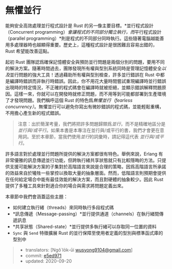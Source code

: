 # 無懼並行

能夠安全高效處理並行程式設計是 Rust 的另一像主要目標。*並行程式設計（Concurrent programming）*會讓程式的不同部分獨立執行，而*平行程式設計（parallel programming）*則是程式的不同部分同時執行。這些隨著電腦越能善用多處理器時也越顯得重要。歷史上，這種程式設計是很困難且容易出錯的，Rust 希望能改善這點。

起初 Rust 團隊認爲確保記憶體安全與預防並行問題是兩個分別的問題，要用不同的解決方案。隨著時間過去，團隊發現所有權與型別系統同時是管理記憶體安全*以及*並行問題的強大工具！透過藉助所有權與型別檢查，許多並行錯誤在 Rust 中都是編譯時錯誤而非執行時錯誤。因此，你不用花大量時間嘗試重現編譯時並行錯誤出現時的特定情況，不正確的程式碼會在編譯時就被拒絕，並顯示錯誤解釋問題原因。這樣一來，你就可以在開發時就修正問題，而不用等到可能都部署到生產環境了才發現問題。我們稱呼這個 Rust 的特色爲*無懼並行（fearless concurrency）*。無懼並行可以避免你寫出有微妙錯誤的程式碼，並能輕鬆重構，不用擔心產生新的程式錯誤。

> 注意：出於簡潔考量，我們將把許多問題歸類爲*並行*，而不是精確地區分是*並行與/或平行*。如果本書是本專注在並行與/或平行的書，我們才會更在意用詞。至於本章節，當我們使用*並行*的詞彙時，請記得這代表 *並行與/或平行*。

許多語言對於處理並行問題所提供的解決方案都很有特色。舉例來說，Erlang 有非常優雅的訊息傳遞並行功能，但跨執行緒共享狀態就只有比較隱晦的方法。只提供支援可能解決方案的子集對於高階語言來說是合理的策略，因爲高階語言所承諾的效益來自於犧牲一些掌控以換取大量的抽象層面。然而，低階語言則預期會提供在任何給定場合中能有最佳效能的解決方案，而且對硬體的抽象較少。因此 Rust 提供了多種工具來針對適合你的場合與需求將問題定義出來。

本章節中我們會涵蓋這些主題：

* 如何建立執行緒（threads）來同時執行多段程式碼
* *訊息傳遞（Message-passing）*並行提供通道（channels）在執行緒間傳遞訊息
* *共享狀態（Shared-state）*並行提供多執行緒可以存取同一位置的資料
* `Sync` 與 `Send` 特徵擴展 Rust 的並行保障至使用者定義的型別與標準函式庫的型別中

> - translators: [Ngô͘ Io̍k-ūi <wusyong9104@gmail.com>]
> - commit: [e5ed971](https://github.com/rust-lang/book/blob/e5ed97128302d5fa45dbac0e64426bc7649a558c/src/ch16-00-concurrency.md)
> - updated: 2020-09-20
